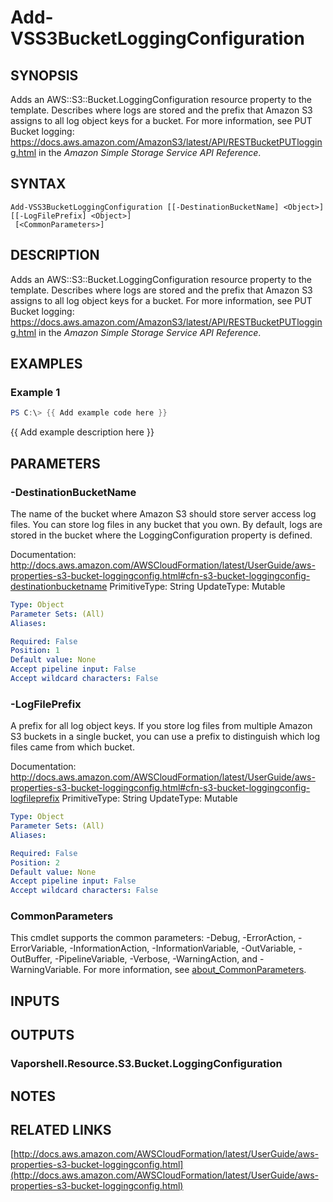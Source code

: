 # Add-VSS3BucketLoggingConfiguration

## SYNOPSIS
Adds an AWS::S3::Bucket.LoggingConfiguration resource property to the template.
Describes where logs are stored and the prefix that Amazon S3 assigns to all log object keys for a bucket.
For more information, see PUT Bucket logging: https://docs.aws.amazon.com/AmazonS3/latest/API/RESTBucketPUTlogging.html in the *Amazon Simple Storage Service API Reference*.

## SYNTAX

```
Add-VSS3BucketLoggingConfiguration [[-DestinationBucketName] <Object>] [[-LogFilePrefix] <Object>]
 [<CommonParameters>]
```

## DESCRIPTION
Adds an AWS::S3::Bucket.LoggingConfiguration resource property to the template.
Describes where logs are stored and the prefix that Amazon S3 assigns to all log object keys for a bucket.
For more information, see PUT Bucket logging: https://docs.aws.amazon.com/AmazonS3/latest/API/RESTBucketPUTlogging.html in the *Amazon Simple Storage Service API Reference*.

## EXAMPLES

### Example 1
```powershell
PS C:\> {{ Add example code here }}
```

{{ Add example description here }}

## PARAMETERS

### -DestinationBucketName
The name of the bucket where Amazon S3 should store server access log files.
You can store log files in any bucket that you own.
By default, logs are stored in the bucket where the LoggingConfiguration property is defined.

Documentation: http://docs.aws.amazon.com/AWSCloudFormation/latest/UserGuide/aws-properties-s3-bucket-loggingconfig.html#cfn-s3-bucket-loggingconfig-destinationbucketname
PrimitiveType: String
UpdateType: Mutable

```yaml
Type: Object
Parameter Sets: (All)
Aliases:

Required: False
Position: 1
Default value: None
Accept pipeline input: False
Accept wildcard characters: False
```

### -LogFilePrefix
A prefix for all log object keys.
If you store log files from multiple Amazon S3 buckets in a single bucket, you can use a prefix to distinguish which log files came from which bucket.

Documentation: http://docs.aws.amazon.com/AWSCloudFormation/latest/UserGuide/aws-properties-s3-bucket-loggingconfig.html#cfn-s3-bucket-loggingconfig-logfileprefix
PrimitiveType: String
UpdateType: Mutable

```yaml
Type: Object
Parameter Sets: (All)
Aliases:

Required: False
Position: 2
Default value: None
Accept pipeline input: False
Accept wildcard characters: False
```

### CommonParameters
This cmdlet supports the common parameters: -Debug, -ErrorAction, -ErrorVariable, -InformationAction, -InformationVariable, -OutVariable, -OutBuffer, -PipelineVariable, -Verbose, -WarningAction, and -WarningVariable. For more information, see [about_CommonParameters](http://go.microsoft.com/fwlink/?LinkID=113216).

## INPUTS

## OUTPUTS

### Vaporshell.Resource.S3.Bucket.LoggingConfiguration
## NOTES

## RELATED LINKS

[http://docs.aws.amazon.com/AWSCloudFormation/latest/UserGuide/aws-properties-s3-bucket-loggingconfig.html](http://docs.aws.amazon.com/AWSCloudFormation/latest/UserGuide/aws-properties-s3-bucket-loggingconfig.html)

